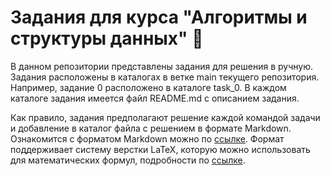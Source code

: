 # Задания для курса "Алгоритмы и структуры данных" 📝

В данном репозитории представлены задания для решения в ручную. Задания расположены в каталогах в ветке main текущего репозитория. Например, задание 0 расположено в каталоге task_0. В каждом каталоге задания имеется файл README.md с описанием задания.

Как правило, задания предполагают решение каждой командой задачи и добавление в каталог файла с решением в формате Markdown. Ознакомится с форматом Markdown можно по [ссылке](https://gist.github.com/Jekins/2bf2d0638163f1294637). Формат поддерживает систему верстки LaTeX, которую можно использовать для математических формул, подробности по [ссылке](https://grammarware.net/text/syutkin/MathInLaTeX.pdf).
